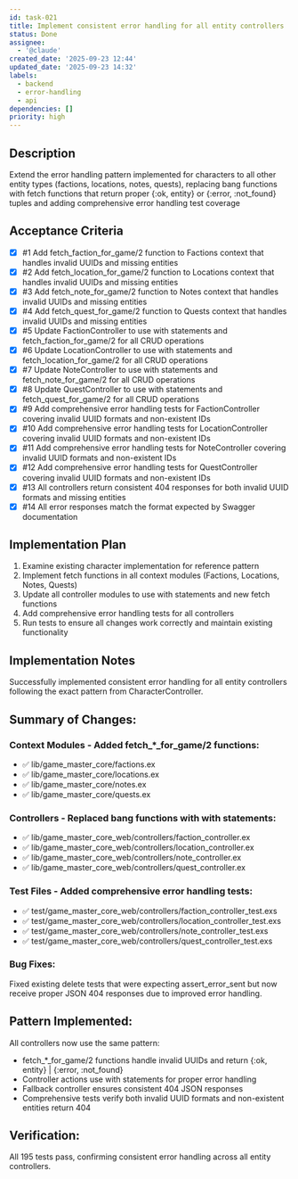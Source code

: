 ```yaml
---
id: task-021
title: Implement consistent error handling for all entity controllers
status: Done
assignee:
  - '@claude'
created_date: '2025-09-23 12:44'
updated_date: '2025-09-23 14:32'
labels:
  - backend
  - error-handling
  - api
dependencies: []
priority: high
---
```


## Description

<!-- SECTION:DESCRIPTION:BEGIN -->
Extend the error handling pattern implemented for characters to all other entity types (factions, locations, notes, quests), replacing bang functions with fetch functions that return proper {:ok, entity} or {:error, :not_found} tuples and adding comprehensive error handling test coverage
<!-- SECTION:DESCRIPTION:END -->

## Acceptance Criteria
<!-- AC:BEGIN -->
- [x] #1 Add fetch_faction_for_game/2 function to Factions context that handles invalid UUIDs and missing entities
- [x] #2 Add fetch_location_for_game/2 function to Locations context that handles invalid UUIDs and missing entities
- [x] #3 Add fetch_note_for_game/2 function to Notes context that handles invalid UUIDs and missing entities
- [x] #4 Add fetch_quest_for_game/2 function to Quests context that handles invalid UUIDs and missing entities
- [x] #5 Update FactionController to use with statements and fetch_faction_for_game/2 for all CRUD operations
- [x] #6 Update LocationController to use with statements and fetch_location_for_game/2 for all CRUD operations
- [x] #7 Update NoteController to use with statements and fetch_note_for_game/2 for all CRUD operations
- [x] #8 Update QuestController to use with statements and fetch_quest_for_game/2 for all CRUD operations
- [x] #9 Add comprehensive error handling tests for FactionController covering invalid UUID formats and non-existent IDs
- [x] #10 Add comprehensive error handling tests for LocationController covering invalid UUID formats and non-existent IDs
- [x] #11 Add comprehensive error handling tests for NoteController covering invalid UUID formats and non-existent IDs
- [x] #12 Add comprehensive error handling tests for QuestController covering invalid UUID formats and non-existent IDs
- [x] #13 All controllers return consistent 404 responses for both invalid UUID formats and missing entities
- [x] #14 All error responses match the format expected by Swagger documentation
<!-- AC:END -->

## Implementation Plan

<!-- SECTION:PLAN:BEGIN -->
1. Examine existing character implementation for reference pattern
2. Implement fetch functions in all context modules (Factions, Locations, Notes, Quests)
3. Update all controller modules to use with statements and new fetch functions
4. Add comprehensive error handling tests for all controllers
5. Run tests to ensure all changes work correctly and maintain existing functionality
<!-- SECTION:PLAN:END -->

## Implementation Notes

<!-- SECTION:NOTES:BEGIN -->
Successfully implemented consistent error handling for all entity controllers following the exact pattern from CharacterController.

## Summary of Changes:

### Context Modules - Added fetch_*_for_game/2 functions:
- ✅ lib/game_master_core/factions.ex
- ✅ lib/game_master_core/locations.ex  
- ✅ lib/game_master_core/notes.ex
- ✅ lib/game_master_core/quests.ex

### Controllers - Replaced bang functions with with statements:
- ✅ lib/game_master_core_web/controllers/faction_controller.ex
- ✅ lib/game_master_core_web/controllers/location_controller.ex
- ✅ lib/game_master_core_web/controllers/note_controller.ex
- ✅ lib/game_master_core_web/controllers/quest_controller.ex

### Test Files - Added comprehensive error handling tests:
- ✅ test/game_master_core_web/controllers/faction_controller_test.exs
- ✅ test/game_master_core_web/controllers/location_controller_test.exs
- ✅ test/game_master_core_web/controllers/note_controller_test.exs
- ✅ test/game_master_core_web/controllers/quest_controller_test.exs

### Bug Fixes:
Fixed existing delete tests that were expecting assert_error_sent but now receive proper JSON 404 responses due to improved error handling.

## Pattern Implemented:
All controllers now use the same pattern:
- fetch_*_for_game/2 functions handle invalid UUIDs and return {:ok, entity} | {:error, :not_found}
- Controller actions use with statements for proper error handling  
- Fallback controller ensures consistent 404 JSON responses
- Comprehensive tests verify both invalid UUID formats and non-existent entities return 404

## Verification:
All 195 tests pass, confirming consistent error handling across all entity controllers.
<!-- SECTION:NOTES:END -->
